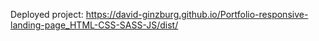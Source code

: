 Deployed project: https://david-ginzburg.github.io/Portfolio-responsive-landing-page_HTML-CSS-SASS-JS/dist/
